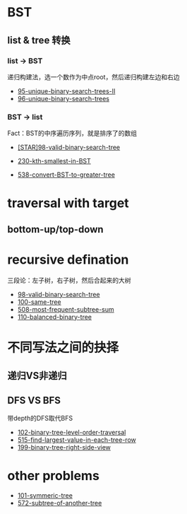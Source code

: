 # BST
## list & tree 转换
### list -> BST
递归构建法，选一个数作为中点root，然后递归构建左边和右边
- [95-unique-binary-search-trees-II](./95-unique-binary-search-trees-II.md)
- [96-unique-binary-search-trees](./96-unique-binary-search-trees.md)

### BST -> list
Fact：BST的中序遍历序列，就是排序了的数组
- [[STAR]98-valid-binary-search-tree](./98-valid-binary-search-tree.md)
- [230-kth-smallest-in-BST](./230-kth-smallest-in-BST.md)

- [538-convert-BST-to-greater-tree](./538-convert-BST-to-greater-tree.md
)
# traversal with target
## bottom-up/top-down
 
#  recursive defination
三段论：左子树，右子树，然后合起来的大树
- [98-valid-binary-search-tree](./98-valid-binary-search-tree.md)
- [100-same-tree](./100-same-tree.md)
- [508-most-frequent-subtree-sum](./508-most-frequent-subtree-sum)
- [110-balanced-binary-tree](./110-balanced-binary-tree.md)

# 不同写法之间的抉择
## 递归VS非递归
## DFS VS BFS
带depth的DFS取代BFS
- [102-binary-tree-level-order-traversal](./102-binary-tree-level-order-traversal.md)
- [515-find-largest-value-in-each-tree-row](./515-find-largest-value-in-each-tree-row.md)
- [199-binary-tree-right-side-view](./199-binary-tree-right-side-view.md)
# other problems
- [101-symmeric-tree](./101-symmeric-tree.md)
- [572-subtree-of-another-tree](./572-subtree-of-another-tree.md)